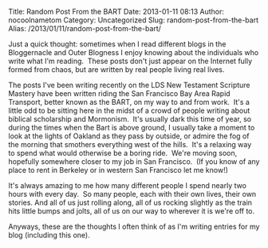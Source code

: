Title: Random Post From the BART
Date: 2013-01-11 08:13
Author: nocoolnametom
Category: Uncategorized
Slug: random-post-from-the-bart
Alias: /2013/01/11/random-post-from-the-bart/

Just a quick thought: sometimes when I read different blogs in the Bloggernacle and Outer Blogness I enjoy knowing about the individuals who write what I'm reading.  These posts don't just appear on the Internet fully formed from chaos, but are written by real people living real lives.

The posts I've been writing recently on the LDS New Testament Scripture Mastery have been written riding the San Francisco Bay Area Rapid Transport, better known as the BART, on my way to and from work.  It's a little odd to be sitting here in the midst of a crowd of people writing about biblical scholarship and Mormonism.  It's usually dark this time of year, so during the times when the Bart is above ground, I usually take a moment to look at the lights of Oakland as they pass by outside, or admire the fog of the morning that smothers everything west of the hills.  It's a relaxing way to spend what would otherwise be a boring ride.  We're moving soon, hopefully somewhere closer to my job in San Francisco.  (If you know of any place to rent in Berkeley or in western San Francisco let me know!)

It's always amazing to me how many different people I spend nearly two hours with every day.  So many people, each with their own lives, their own stories. And all of us just rolling along, all of us rocking slightly as the train hits little bumps and jolts, all of us on our way to wherever it is we're off to.

Anyways, these are the thoughts I often think of as I'm writing entries for my blog (including this one).
